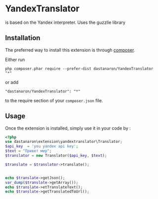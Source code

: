 YandexTranslator
================
is based on the Yandex interpreter. Uses the guzzlle library

Installation
------------

The preferred way to install this extension is through [composer](http://getcomposer.org/download/).

Either run

```
php composer.phar require --prefer-dist dastanaron/YandexTranslator "*"
```

or add

```
"dastanaron/YandexTranslator": "*"
```

to the require section of your `composer.json` file.


Usage
-----

Once the extension is installed, simply use it in your code by  :

```php
<?php
use dastanaron\extension\yandextranslator\Translator;
$api_key  = 'you yandex api key';
$text = "Привет мир";
$translator = new Translator($api_key, $text);

$translate = $translator->translate();


echo $translate->getJson();
var_dump($translate->getArray());
echo $translate->etTranslateText();
echo $translate->getTranslatedToUrl();

```